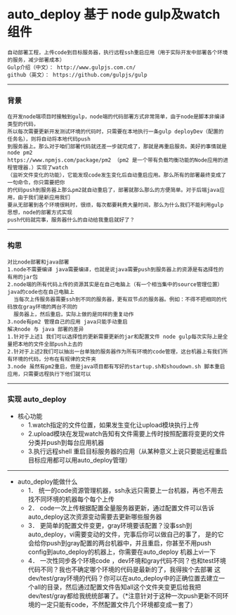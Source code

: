 # auto_deploy 基于 node gulp及watch组件

    自动部署工程，上传code到目标服务器，执行远程ssh重启应用（用于实际开发中部署各个环境的服务，减少部署成本）
    Gulp介绍（中文）： http://www.gulpjs.com.cn/ 
    github（英文）： https://github.com/gulpjs/gulp   
---
### 背景
    在开发node端项目时接触到gulp，node端的代码部署方式非常简单，由于node是脚本非编译类型的代码，
    所以每次需要更新开发测试环境的代码时，只需要在本地执行一条gulp deployDev（配置的任务名），则将自动将本地代码push
    到服务器上。那么对于咱们部署代码就还差一步就完成了，那就是再重启服务。美好的事情就是node pm2 
    https://www.npmjs.com/package/pm2 （pm2 是一个带有负载均衡功能的Node应用的进程管理器.）实现了watch
    （监听文件变化的功能），它能发现code发生变化后自动重启应用。那么所有的部署最终变成了一句命令，你只需要把你
    的代码push到服务器上那么pm2就自动重启了，部署就那么那么的方便简单。对于后端java应用，由于我们是新应用我们
    要从无部署到各个环境很耗时，很烦，每次都要耗费大量时间，那么为什么我们不能利用gulp思想，node的部署方式实现
    push代码就完事，服务器什么的自动给我重启就好了？
---
### 构思
    对比node部署和java部署
    1.node不需要编译 java需要编译，也就是说java需要push到服务器上的资源是有选择性的有用的jar包
    2.node端的所有代码上传的资源其实是在自己电脑上（有一个相当集中的source管理位置）java的code也在自己电脑上
      当每次上传服务器需要ssh到不同的服务器，更有双节点的服务器。例如：不得不把相同的代码放在gray环境的两台不同的
      服务器上，然后重启，实际上做的是同样的重复动作
    3.node有pm2 管理自己的应用 java只能手动重启
    解决node 与 java 部署的差异
    1.针对于上述1 我们可以选择性的更新需要更新的jar和配置文件 node gulp每次实际上是全量把本地的文件全部push上去的
    2.针对于上述2我们可以抽出一台单独的服务器作为所有环境的code管理，这台机器上有我们所有环境的代码，分布在有规律的文件夹
    3.node 虽然有pm2重启，但是java项目都有写好的startup.sh和shoudown.sh 脚本重启应用，只需要远程执行下他们就可以
---
### 实现 auto_deploy
- 核心功能
    * 1.watch指定的文件位置，如果发生变化让upload模块执行上传
    * 2.upload模块在发现watch告知有文件需要上传时按照配置将变更的文件分类并push到每台应用机器
    * 3.执行远程shell 重启目标服务器的应用（从某种意义上说只要能远程重启目标应用都可以用auto_deploy管理）
    
---
- auto_deploy能做什么
    * 1． 统一的code资源管理机器，ssh永远只需要上一台机器，再也不用去找不同环境的机器每个每个上传
    * 2． code一次上传根据配置全量服务器更新，通过配置文件可以告诉auto_deploy这次资源变动需要去更新哪些服务器
    * 3． 更简单的配置文件变更，gray环境要该配置？没事ssh到auto_deploy，vi需要变动的文件，完事后你可以做自己的事了，
          是的它会给你push到gray配置的两台机器中，并且重启，你甚至不用push config到auto_deploy的机器上，你需要在auto_deploy
          机器上vi一下
    * 4． 一次性同步各个环境code ，dev环境和gray代码不同？也和test环境代码不同？我也不确定哪个环境的代码是最新的了，我得挨个去部署
          这dev/test/gray环境的代码？你可以在auto_deploy中的正确位置去建立一个all的目录，然后通过配置文件告知all这个文件夹变更后给我把
          dev/test/gray都给我统统部署了。（*注意针对于这种一次push更新不同环境的一定只能有code，不然配置文件几个环境都变成一套了）
